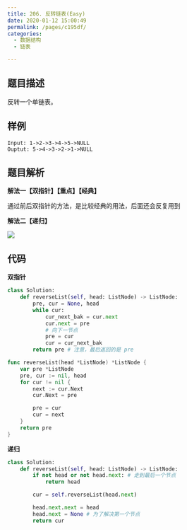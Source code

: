```yaml
---
title: 206. 反转链表(Easy)
date: 2020-01-12 15:00:49
permalink: /pages/c195df/
categories: 
  - 数据结构
  - 链表

---
```


## 题目描述

反转一个单链表。

## 样例

```
Input: 1->2->3->4->5->NULL
Ouptut: 5->4->3->2->1->NULL
```

## 题目解析

**解法一【双指针】【重点】【经典】**

通过前后双指针的方法，是比较经典的用法，后面还会反复用到

**解法二【递归】**

![](https://cdn.jsdelivr.net/gh/PPsteven/pictures/img/20200808001657.png)

## 代码

**双指针**

```python
class Solution:
    def reverseList(self, head: ListNode) -> ListNode:
        pre, cur = None, head 
        while cur:
            cur_next_bak = cur.next 
            cur.next = pre 
            # 向下一节点
            pre = cur
            cur = cur_next_bak
        return pre # 注意，最后返回的是 pre
```

```go
func reverseList(head *ListNode) *ListNode {
    var pre *ListNode
    pre, cur := nil, head 
    for cur != nil {
        next := cur.Next
        cur.Next = pre 

        pre = cur 
        cur = next 
    }
    return pre 
}
```

**递归**

```python
class Solution:
    def reverseList(self, head: ListNode) -> ListNode:
        if not head or not head.next: # 走到最后一个节点
            return head 

        cur = self.reverseList(head.next)

        head.next.next = head 
        head.next = None # 为了解决第一个节点
        return cur 
```

